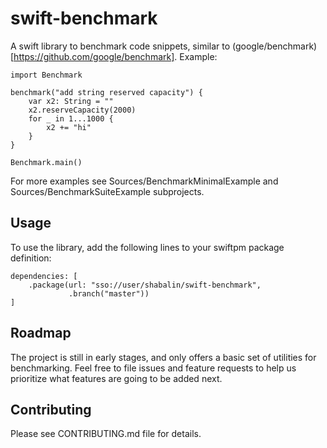 
# swift-benchmark

A swift library to benchmark code snippets, similar to
(google/benchmark)[https://github.com/google/benchmark].  Example:


```
import Benchmark

benchmark("add string reserved capacity") {
    var x2: String = ""
    x2.reserveCapacity(2000)
    for _ in 1...1000 {
        x2 += "hi"
    }
}

Benchmark.main()
```

For more examples see Sources/BenchmarkMinimalExample and
Sources/BenchmarkSuiteExample subprojects.

## Usage

To use the library, add the following lines to your swiftpm package definition:

```
dependencies: [
    .package(url: "sso://user/shabalin/swift-benchmark",
             .branch("master"))
]
```

## Roadmap

The project is still in early stages, and only offers a basic set of utilities
for benchmarking. Feel free to file issues and feature requests to help us prioritize what features are going to be added next. 

## Contributing

Please see CONTRIBUTING.md file for details.

